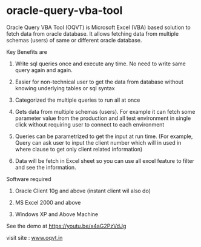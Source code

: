 # oracle-query-vba-tool
Oracle Query VBA Tool (OQVT) is Microsoft Excel (VBA) based solution to fetch data from oracle database. It allows fetching data from multiple schemas (users) of same or different oracle database.

Key Benefits are

1) Write sql queries once and execute any time. No need to write same query again and again.

2) Easier for non-technical user to get the data from database without knowing underlying tables or sql syntax

3) Categorized the multiple queries to run all at once

4) Gets data from multiple schemas (users). For example it can fetch some parameter value from the production and all test environment in single click without requiring user to connect to each environment

5) Queries can be parametrized to get the input at run time. (For example, Query can ask user to input the client number which will in used in where clause to get only client related information)

6) Data will be fetch in Excel sheet so you can use all excel feature to filter and see the information.

Software required

1) Oracle Client 10g and above (instant client wil also do)

2) MS Excel 2000 and above

3) Windows XP and Above Machine


See the demo at
https://youtu.be/x4aG2PzVdJg

visit site :
www.oqvt.in
